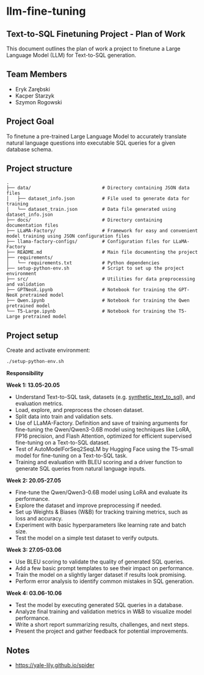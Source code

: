 # llm-fine-tuning

## Text-to-SQL Finetuning Project - Plan of Work

This document outlines the plan of work a project to finetune a Large Language Model (LLM) for Text-to-SQL generation.

## Team Members

- Eryk Zarębski
- Kacper Starzyk
- Szymon Rogowski

## Project Goal

To finetune a pre-trained Large Language Model to accurately translate natural language questions into executable SQL queries for a given database schema.

## Project structure

```
.
├── data/                          # Directory containing JSON data files
│   ├── dataset_info.json          # File used to generate data for training
│   └── dataset_train.json         # Data file generated using dataset_info.json
├── docs/                          # Directory containing documentation files
├── LLaMA-Factory/                 # Framework for easy and convenient model training using JSON configuration files
├── llama-factory-configs/         # Configuration files for LLaMA-Factory
├── README.md                      # Main file documenting the project
├── requirements/
│   └── requirements.txt           # Python dependencies
├── setup-python-env.sh            # Script to set up the project environment
├── src/                           # Utilities for data preprocessing and validation
├── GPTNeoX.ipynb                  # Notebook for training the GPT-NeoX pretrained model
├── Qwen.ipynb                     # Notebook for training the Qwen pretrained model
└── T5-Large.ipynb                 # Notebook for training the T5-Large pretrained model
```

## Project setup

Create and activate environment:

```bash
./setup-python-env.sh
```

**Responsibility**

**Week 1: 13.05-20.05**

- Understand Text-to-SQL task, datasets (e.g. [synthetic_text_to_sql](https://huggingface.co/datasets/gretelai/synthetic_text_to_sql)), and evaluation metrics.
- Load, explore, and preprocess the chosen dataset.
- Split data into train and validation sets.
- Use of LLaMA-Factory. Definition and save of training arguments for fine-tuning the Qwen/Qwen3-0.6B model using techniques like LoRA, FP16 precision, and Flash Attention, optimized for efficient supervised fine-tuning on a Text-to-SQL dataset.
- Test of AutoModelForSeq2SeqLM by Hugging Face using the T5-small model for fine-tuning on a Text-to-SQL task.
- Training and evaluation with BLEU scoring and a driver function to generate SQL queries from natural language inputs.

**Week 2: 20.05-27.05**

- Fine-tune the Qwen/Qwen3-0.6B model using LoRA and evaluate its performance.
- Explore the dataset and improve preprocessing if needed.
- Set up Weights & Biases (W&B) for tracking training metrics, such as loss and accuracy.
- Experiment with basic hyperparameters like learning rate and batch size.
- Test the model on a simple test dataset to verify outputs.

**Week 3: 27.05-03.06**

- Use BLEU scoring to validate the quality of generated SQL queries.
- Add a few basic prompt templates to see their impact on performance.
- Train the model on a slightly larger dataset if results look promising.
- Perform error analysis to identify common mistakes in SQL generation.

**Week 4: 03.06-10.06**

- Test the model by executing generated SQL queries in a database.
- Analyze final training and validation metrics in W&B to visualize model performance.
- Write a short report summarizing results, challenges, and next steps.
- Present the project and gather feedback for potential improvements.

## Notes

- https://yale-lily.github.io/spider
